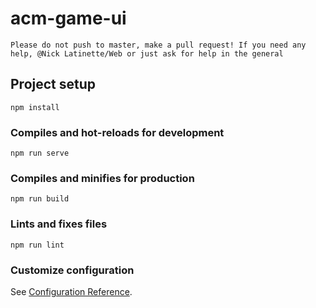 # acm-game-ui
```
Please do not push to master, make a pull request! If you need any help, @Nick Latinette/Web or just ask for help in the general
```
## Project setup
```
npm install
```

### Compiles and hot-reloads for development
```
npm run serve
```

### Compiles and minifies for production
```
npm run build
```

### Lints and fixes files
```
npm run lint
```

### Customize configuration
See [Configuration Reference](https://cli.vuejs.org/config/).
